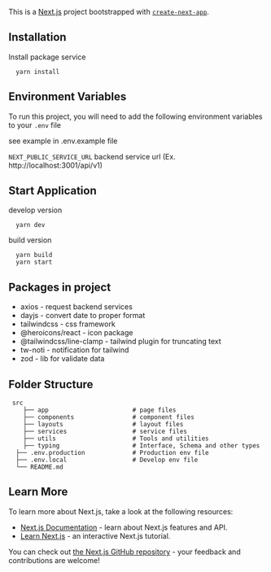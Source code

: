This is a [Next.js](https://nextjs.org/) project bootstrapped with [`create-next-app`](https://github.com/vercel/next.js/tree/canary/packages/create-next-app).

## Installation

Install package service

```
  yarn install
```

## Environment Variables

To run this project, you will need to add the following environment variables to your `.env` file

see example in .env.example file

`NEXT_PUBLIC_SERVICE_URL` backend service url (Ex. http://localhost:3001/api/v1)

## Start Application

develop version

```
  yarn dev
```

build version

```
  yarn build
  yarn start
```

## Packages in project

- axios - request backend services
- dayjs - convert date to proper format
- tailwindcss - css framework
- @heroicons/react - icon package
- @tailwindcss/line-clamp - tailwind plugin for truncating text
- tw-noti - notification for tailwind
- zod - lib for validate data

## Folder Structure

```
 src
    ├── app                       # page files
    ├── components                # component files
    ├── layouts                   # layout files
    ├── services                  # service files
    ├── utils                     # Tools and utilities
    ├── typing                    # Interface, Schema and other types
  ├── .env.production             # Production env file
  ├── .env.local                  # Develop env file
  └── README.md
```

## Learn More

To learn more about Next.js, take a look at the following resources:

- [Next.js Documentation](https://nextjs.org/docs) - learn about Next.js features and API.
- [Learn Next.js](https://nextjs.org/learn) - an interactive Next.js tutorial.

You can check out [the Next.js GitHub repository](https://github.com/vercel/next.js/) - your feedback and contributions are welcome!
